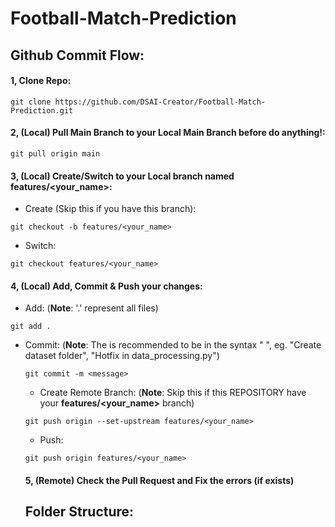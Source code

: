 # Football-Match-Prediction
## Github Commit Flow:
#### 1, Clone Repo:
```command
git clone https://github.com/DSAI-Creator/Football-Match-Prediction.git
```

#### 2, (Local) Pull **Main Branch** to your **Local Main Branch** before do anything!:
```command
git pull origin main
```

#### 3, (Local) Create/Switch to your **Local** branch named **features/<your_name>**:
- Create (Skip this if you have this branch):
```command
git checkout -b features/<your_name>
```

- Switch:
```command
git checkout features/<your_name>
```

#### 4, (Local) Add, Commit & Push your changes:
- Add:
(**Note**: '.' represent all files)
```command
git add .
```

- Commit:
(**Note**: The <message> is recommended to be in the syntax "<Action> <Object>", eg. "Create dataset folder", "Hotfix <function> in data_processing.py")
```command
git commit -m <message>
```

- Create Remote Branch:
(**Note**: Skip this if this REPOSITORY have your **features/<your_name>** branch)
```command
git push origin --set-upstream features/<your_name>
```

- Push:
```command
git push origin features/<your_name>
```

#### 5, (Remote) Check the Pull Request and Fix the errors (if exists)

## Folder Structure:

